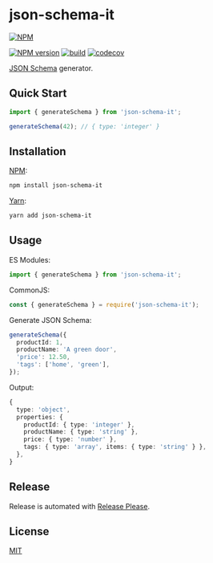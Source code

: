 # json-schema-it

[![NPM](https://nodei.co/npm/json-schema-it.png)](https://nodei.co/npm/json-schema-it/)

[![NPM version](https://img.shields.io/npm/v/json-schema-it.svg)](https://www.npmjs.com/package/json-schema-it)
[![build](https://github.com/braze-community/json-schema-it/actions/workflows/build.yml/badge.svg)](https://github.com/braze-community/json-schema-it/actions/workflows/build.yml)
[![codecov](https://codecov.io/gh/braze-community/json-schema-it/graph/badge.svg?token=XRoK3dG4YV)](https://codecov.io/gh/braze-community/json-schema-it)

[JSON Schema](https://json-schema.org/) generator.

## Quick Start

```ts
import { generateSchema } from 'json-schema-it';

generateSchema(42); // { type: 'integer' }
```

## Installation

[NPM](https://www.npmjs.com/package/json-schema-it):

```sh
npm install json-schema-it
```

[Yarn](https://yarnpkg.com/package/json-schema-it):

```sh
yarn add json-schema-it
```

## Usage

ES Modules:

```ts
import { generateSchema } from 'json-schema-it';
```

CommonJS:

```ts
const { generateSchema } = require('json-schema-it');
```

Generate JSON Schema:

```ts
generateSchema({
  productId: 1,
  productName: 'A green door',
  'price': 12.50,
  'tags': ['home', 'green'],
});
```

Output:

```ts
{
  type: 'object',
  properties: {
    productId: { type: 'integer' },
    productName: { type: 'string' },
    price: { type: 'number' },
    tags: { type: 'array', items: { type: 'string' } },
  },
}
```

## Release

Release is automated with [Release Please](https://github.com/googleapis/release-please).

## License

[MIT](https://github.com/braze-community/json-schema-it/blob/master/LICENSE)
